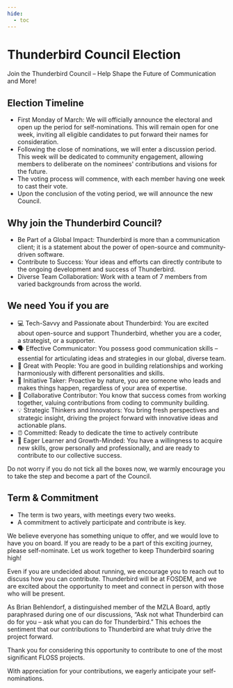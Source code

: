 ```yaml
---
hide:
  - toc
---
```


# Thunderbird Council Election

Join the Thunderbird Council – Help Shape the Future of Communication and More!

## Election Timeline
* First Monday of March: We will officially announce the electoral and open up the period for self-nominations. This will remain open for one week, inviting all eligible candidates to put forward their names for consideration.
* Following the close of nominations, we will enter a discussion period. This week will be dedicated to community engagement, allowing members to deliberate on the nominees' contributions and visions for the future.
* The voting process will commence, with each member having one week to cast their vote. 
* Upon the conclusion of the voting period, we will announce the new Council.  

## Why join the Thunderbird Council?
* Be Part of a Global Impact: Thunderbird is more than a communication client; it is a statement about the power of open-source and community-driven software.
* Contribute to Success: Your ideas and efforts can directly contribute to the ongoing development and success of Thunderbird.
* Diverse Team Collaboration: Work with a team of 7 members from varied backgrounds from across the world.

## We need You if you are
* 💻 Tech-Savvy and Passionate about Thunderbird: You are excited about open-source and support Thunderbird, whether you are a coder, a strategist, or a supporter.
* 🗣 Effective Communicator: You possess good communication skills – essential for articulating ideas and strategies in our global, diverse team.
* 👥 Great with People: You are good in building relationships and working harmoniously with different personalities and skills.
* 🌟 Initiative Taker: Proactive by nature, you are someone who leads and makes things happen, regardless of your area of expertise.
* 🤝 Collaborative Contributor: You know that success comes from working together, valuing contributions from coding to community building.
* 💡 Strategic Thinkers and Innovators: You bring fresh perspectives and strategic insight, driving the project forward with innovative ideas and actionable plans.
* ⏰ Committed: Ready to dedicate the time to actively contribute 
* 🌱 Eager Learner and Growth-Minded: You have a willingness to acquire new skills, grow personally and professionally, and are ready to contribute to our collective success. 

Do not worry if you do not tick all the boxes now, we warmly encourage you to take the step and become a part of the Council.

## Term & Commitment
* The term is two years, with meetings every two weeks.
* A commitment to actively participate and contribute is key.

We believe everyone has something unique to offer, and we would love to have you on board. If you are ready to be a part of this exciting journey, please self-nominate. Let us work together to keep Thunderbird soaring high!

Even if you are undecided about running, we encourage you to reach out to discuss how you can contribute. Thunderbird will be at FOSDEM, and we are excited about the opportunity to meet and connect in person with those who will be present.

As Brian Behlendorf, a distinguished member of the MZLA Board, aptly paraphrased during one of our discussions, “Ask not what Thunderbird can do for you – ask what you can do for Thunderbird.” This echoes the sentiment that our contributions to Thunderbird are what truly drive the project forward.

Thank you for considering this opportunity to contribute to one of the most significant FLOSS projects.

With appreciation for your contributions, we eagerly anticipate your self-nominations.
